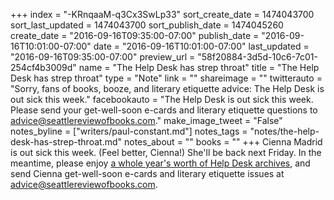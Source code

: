 +++
index = "-KRnqaaM-q3Cx3SwLp33"
sort_create_date = 1474043700
sort_last_updated = 1474043700
sort_publish_date = 1474045260
create_date = "2016-09-16T09:35:00-07:00"
publish_date = "2016-09-16T10:01:00-07:00"
date = "2016-09-16T10:01:00-07:00"
last_updated = "2016-09-16T09:35:00-07:00"
preview_url = "58f20884-3d5d-10c6-7c01-254cf4b3009d"
name = "The Help Desk has strep throat"
title = "The Help Desk has strep throat"
type = "Note"
link = ""
shareimage = ""
twitterauto = "Sorry, fans of books, booze, and literary etiquette advice: The Help Desk is out sick this week."
facebookauto = "The Help Desk is out sick this week. Please send your get-well-soon e-cards and literary etiquette questions to advice@seattlereviewofbooks.com."
make_image_tweet = "False"
notes_byline = ["writers/paul-constant.md"]
notes_tags = "notes/the-help-desk-has-strep-throat.md"
notes_about = ""
books = ""
+++
Cienna Madrid is out sick this week. (Feel better, Cienna!) She'll be back next Friday. In the meantime, please enjoy [a whole year's worth of Help Desk archives](http://www.seattlereviewofbooks.com/tags/the-help-desk/), and send Cienna get-well-soon e-cards and literary etiquette issues at advice@seattlereviewofbooks.com.
